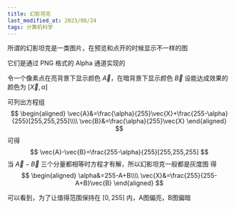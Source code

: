 ```yaml
---
title: 幻影坦克
last_modified_at: 2023/08/24
tags: 计算机科学
---
```


所谓的幻影坦克是一类图片，在预览和点开的时候显示不一样的图

它们是通过 PNG 格式的 Alpha 通道实现的

令一个像素点在亮背景下显示颜色 $\vec{A}$，在暗背景下显示颜色 $\vec{B}$
设能达成效果的颜色为 $[\vec{X},\alpha]$

可列出方程组
$$
\begin{aligned}
\vec{A}&=\frac{\alpha}{255}\vec{X}+\frac{255-\alpha}{255}[255,255,255]\\\\
\vec{B}&=\frac{\alpha}{255}\vec{X}
\end{aligned}
$$
可得
$$
\vec{A}-\vec{B}=\frac{255-\alpha}{255}[255,255,255]
$$
当 $\vec{A}-\vec{B}$ 三个分量都相等时方程才有解，所以幻影坦克一般都是灰度图
得
$$
\begin{aligned}
\alpha&=255-A+B\\\\
\vec{X}&=\frac{255}{255-A+B}\vec{B}
\end{aligned}
$$

可以看到，为了让值得范围保持在 $[0,255]$ 内，A图偏亮，B图偏暗
